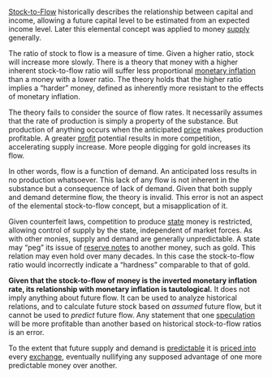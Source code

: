 [Stock-to-Flow](https://en.m.wikipedia.org/wiki/Stock_and_flow) historically describes the relationship between capital and income, allowing a future capital level to be estimated from an expected income level. Later this elemental concept was applied to money [supply](Glossary#supply) generally.

The ratio of stock to flow is a measure of time. Given a higher ratio, stock will increase more slowly. There is a theory that money with a higher inherent stock-to-flow ratio will suffer less proportional [monetary inflation](https://en.m.wikipedia.org/wiki/Monetary_inflation) than a money with a lower ratio. The theory holds that the higher ratio implies a “harder” money, defined as inherently more resistant to the effects of monetary inflation.

The theory fails to consider the source of flow rates. It necessarily assumes that the rate of production is simply a property of the substance. But production of anything occurs when the anticipated [price](Glossary#price) makes production profitable. A greater [profit](Glossary#profit) potential results in more competition, accelerating supply increase. More people digging for gold increases its flow.

In other words, flow is a function of demand. An anticipated loss results in no production whatsoever. This lack of any flow is not inherent in the substance but a consequence of lack of demand. Given that both supply and demand determine flow, the theory is invalid. This error is not an aspect of the elemental stock-to-flow concept, but a misapplication of it.

Given counterfeit laws, competition to produce [state](Glossary#state) money is restricted, allowing control of supply by the state, independent of market forces. As with other monies, supply and demand are generally unpredictable. A state may “peg” its issue of [reserve notes](Reservation-Principle) to another money, such as gold. This relation may even hold over many decades. In this case the stock-to-flow ratio would incorrectly indicate a “hardness” comparable to that of gold.

**Given that the stock-to-flow of money is the inverted monetary inflation rate, its relationship with monetary inflation is tautological.** It does not imply anything about future flow. It can be used to analyze historical relations, and to calculate future stock based on *assumed* future flow, but it cannot be used to *predict* future flow. Any statement that one [speculation](Glossary#speculate) will be more profitable than another based on historical stock-to-flow ratios is an error.

To the extent that future supply and demand is [predictable](Inflation-Fallacy) it is [priced into](https://eml.berkeley.edu/~craine/EconH195/Fall_14/webpage/Malkiel_Efficient%20Mkts.pdf) every [exchange](Glossary#exchange), eventually nullifying any supposed advantage of one more predictable money over another.